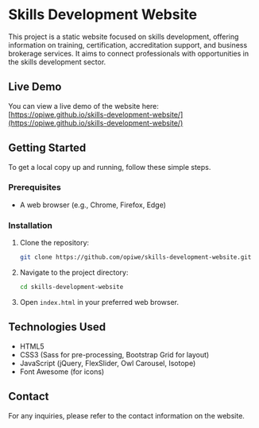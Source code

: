 # Skills Development Website

This project is a static website focused on skills development, offering information on training, certification, accreditation support, and business brokerage services. It aims to connect professionals with opportunities in the skills development sector.

## Live Demo

You can view a live demo of the website here: [https://opiwe.github.io/skills-development-website/](https://opiwe.github.io/skills-development-website/)

## Getting Started

To get a local copy up and running, follow these simple steps.

### Prerequisites

*   A web browser (e.g., Chrome, Firefox, Edge)

### Installation

1.  Clone the repository:
    ```bash
    git clone https://github.com/opiwe/skills-development-website.git
    ```
2.  Navigate to the project directory:
    ```bash
    cd skills-development-website
    ```
3.  Open `index.html` in your preferred web browser.

## Technologies Used

*   HTML5
*   CSS3 (Sass for pre-processing, Bootstrap Grid for layout)
*   JavaScript (jQuery, FlexSlider, Owl Carousel, Isotope)
*   Font Awesome (for icons)

## Contact

For any inquiries, please refer to the contact information on the website.
